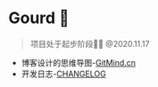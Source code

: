 # Gourd 🎅

> 项目处于起步阶段👨‍💻 @2020.11.17

- 博客设计的思维导图-[GitMind.cn](https://gitmind.cn/app/doc/e43752359)
- 开发日志-[CHANGELOG](CHANGELOG.md)